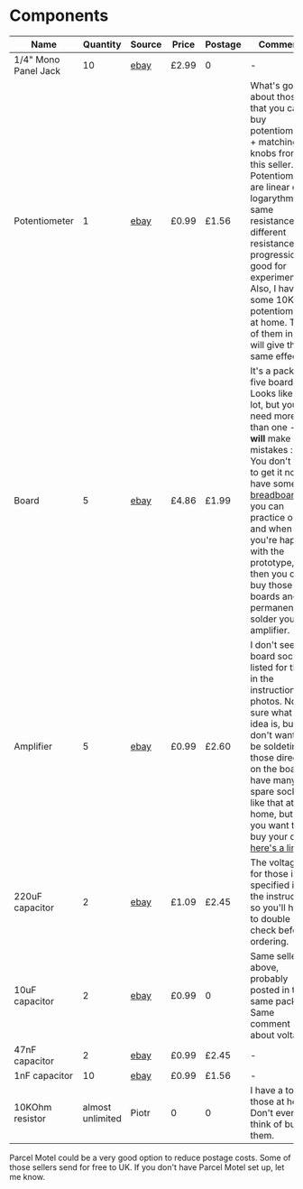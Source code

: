 # Components

| Name | Quantity | Source | Price | Postage | Comments |
| --- | --- | --- | --- | --- | --- |
| 1/4" Mono Panel Jack | 10 | [ebay](https://www.ebay.co.uk/itm/10PCS-4PIN-1-4-6-35mm-Female-Socket-Mono-Jack-for-Amplifier/201538773561?_trkparms=aid%3D555018%26algo%3DPL.SIM%26ao%3D2%26asc%3D49129%26meid%3D45f6f9b11593449fabcf9d6d09624120%26pid%3D100005%26rk%3D2%26rkt%3D6%26sd%3D172778638463&_trksid=p2047675.c100005.m1851) | £2.99 | 0 | - |
| Potentiometer | 1 | [ebay](http://www.ebay.co.uk/itm/1K-1M-ohm-Lin-Linear-Log-Logarithmic-Mono-Stereo-Pot-Potentiometer-Or-Knobs/170703080727?_trkparms=aid%3D222007%26algo%3DSIM.MBE%26ao%3D2%26asc%3D49129%26meid%3Da487b85fcc564ca58f8a86d3b736bcb6%26pid%3D100005%26rk%3D5%26rkt%3D6%26mehot%3Dpp%26sd%3D122248907777&_trksid=p2047675.c100005.m1851) | £0.99 | £1.56 | What's good about those is that you can buy potentiometers + matching knobs from this seller. Potentiometers are linear or logarythmic - same resistance, but different resistance progression, good for experimenting. Also, I have some 10KOhm potentiometers at home. Two of them in line will give the same effect. |
| Board | 5 | [ebay](http://www.ebay.co.uk/itm/Strip-Board-Printed-Circuit-PCB-Vero-Prototyping-Track-Packs-of-5/261199157440?hash=item3cd0aed8c0:m:mDZYtyKIelPhIfrJ34_SRVg) | £4.86 | £1.99 | It's a pack of five boards. Looks like a lot, but you'll need more than one - you **will** make mistakes :) You don't have to get it now. I have some [breadboards](https://en.wikipedia.org/wiki/Breadboard) you can practice on and when you're happy with the prototype, then you can buy those boards and permanently solder your amplifier. |
| Amplifier | 5 | [ebay](http://www.ebay.co.uk/itm/5-x-LM386-Audio-Amplifier-IC-LM386N-DIP-DIL8-1st-CLASS-POST/121681683764?hash=item1c54cb2534:g:CTEAAOSw3ydVgzU4) | £0.99 | £2.60 | I don't see a board socket listed for those in the instruction photos. Not sure what the idea is, but you don't want to be soldeting those directly on the board. I have many spare sockets like that at home, but if you want to buy your own, [here's a link](http://www.ebay.co.uk/itm/DIL-DIP-IC-Socket-6-8-14-16-18-20-Pin-Sockets-1st-CLASS-POST-/290767443526?_trksid=p5731.m3795). |
| 220uF capacitor | 2 | [ebay](http://www.ebay.co.uk/itm/Radial-Electrolytic-Capacitors-Various-Value-and-Voltage/111047335596?hash=item19daefdeac:m:mLlHCHD7YyD7KfTimxGfciQ) | £1.09 | £2.45 | The voltage for those is not specified in the instruction, so you'll have to double check before ordering. |
| 10uF capacitor | 2 | [ebay](http://www.ebay.co.uk/itm/Radial-Electrolytic-Capacitors-Various-Value-and-Voltage/111047335596?hash=item19daefdeac:m:mLlHCHD7YyD7KfTimxGfciQ) | £0.99 | 0 | Same seller as above, probably posted in the same package. Same comment about voltage. |
| 47nF capacitor | 2 | [ebay](https://www.ebay.co.uk/itm/Polyester-Film-Capacitor-250V-Rate-Values-between-3-9NF-47NF-Free-Post/122758503291?hash=item1c94fa1b7b:m:mdQ_BSH2qt5oqgmI-0fCmjg) | £0.99 | £2.45 | - |
| 1nF capacitor | 10 | [ebay](http://www.ebay.co.uk/itm/Ceramic-Disc-Capacitors-50V-47-values-10-1000pcs/231179599601?hash=item35d360bef1:m:mIA8vDYE-tD3WKUbDcR2xGQ) | £0.99 | £1.56 | - |
| 10KOhm resistor | almost unlimited | Piotr | 0 | 0 | I have a ton of those at home. Don't even think of buying them. |

Parcel Motel could be a very good option to reduce postage costs. Some of those sellers send for free to UK. If you don't have Parcel Motel set up, let me know.
